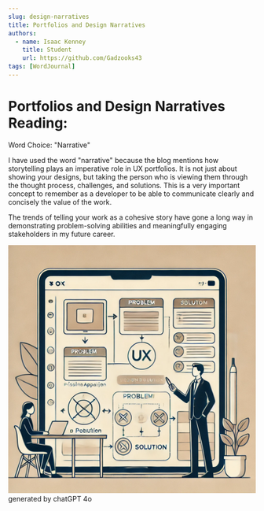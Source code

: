 ```yaml
---
slug: design-narratives
title: Portfolios and Design Narratives
authors:
  - name: Isaac Kenney
    title: Student
    url: https://github.com/Gadzooks43
tags: [WordJournal]
---
```

# Portfolios and Design Narratives Reading:

Word Choice: "Narrative"

I have used the word "narrative" because the blog mentions how storytelling plays an imperative role in UX portfolios. It is not just about showing your designs, but taking the person who is viewing them through the thought process, challenges, and solutions. This is a very important concept to remember as a developer to be able to communicate clearly and concisely the value of the work.

The trends of telling your work as a cohesive story have gone a long way in demonstrating problem-solving abilities and meaningfully engaging stakeholders in my future career.

![photo](/content/blog/design-narratives.png)
generated by chatGPT 4o